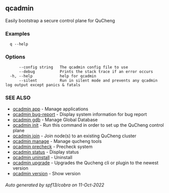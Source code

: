 ## qcadmin

Easily bootstrap a secure control plane for QuCheng

### Examples

```
  q --help
```

### Options

```
      --config string   The qcadmin config file to use
      --debug           Prints the stack trace if an error occurs
  -h, --help            help for qcadmin
      --silent          Run in silent mode and prevents any qcadmin log output except panics & fatals
```

### SEE ALSO

* [qcadmin app](qcadmin_app.md)	 - Manage applications
* [qcadmin bug-report](qcadmin_bug-report.md)	 - Display system information for bug report
* [qcadmin gdb](qcadmin_gdb.md)	 - Manage Global Database
* [qcadmin init](qcadmin_init.md)	 - Run this command in order to set up the QuCheng control plane
* [qcadmin join](qcadmin_join.md)	 - Join node(s) to an existing QuCheng cluster
* [qcadmin manage](qcadmin_manage.md)	 - Manage qucheng tools
* [qcadmin precheck](qcadmin_precheck.md)	 - Precheck system
* [qcadmin status](qcadmin_status.md)	 - Display status
* [qcadmin uninstall](qcadmin_uninstall.md)	 - Uninstall
* [qcadmin upgrade](qcadmin_upgrade.md)	 - Upgrades the Qucheng cli or plugin to the newest version
* [qcadmin version](qcadmin_version.md)	 - Show version

###### Auto generated by spf13/cobra on 11-Oct-2022
